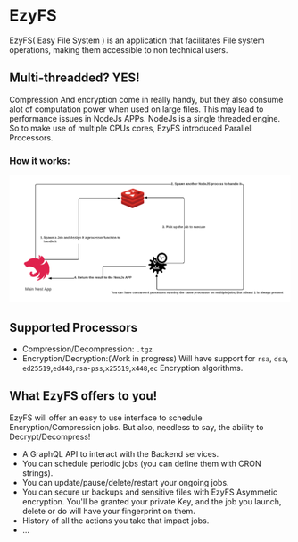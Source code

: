 # EzyFS

EzyFS( Easy File System ) is an application that facilitates File system
operations, making them accessible to non technical users.

## Multi-threadded? YES!

Compression And encryption come in really handy, but they also consume alot of
computation power when used on large files. This may lead to performance issues
in NodeJs APPs. NodeJs is a single threaded engine. So to make use of multiple
CPUs cores, EzyFS introduced Parallel Processors.

### How it works:

![Image](under_the_hood.png)

## Supported Processors

- Compression/Decompression: `.tgz`
- Encryption/Decryption:(Work in progress) Will have support for `rsa`, `dsa`,
  `ed25519`,`ed448`,`rsa-pss`,`x25519`,`x448`,`ec` Encryption algorithms.

## What EzyFS offers to you!

EzyFS will offer an easy to use interface to schedule Encryption/Compression
jobs. But also, needless to say, the ability to Decrypt/Decompress!

- A GraphQL API to interact with the Backend services.
- You can schedule periodic jobs (you can define them with CRON strings).
- You can update/pause/delete/restart your ongoing jobs.
- You can secure ur backups and sensitive files with EzyFS Asymmetic encryption.
  You'll be granted your private Key, and the job you launch, delete or do will
  have your fingerprint on them.
- History of all the actions you take that impact jobs.
- ...

